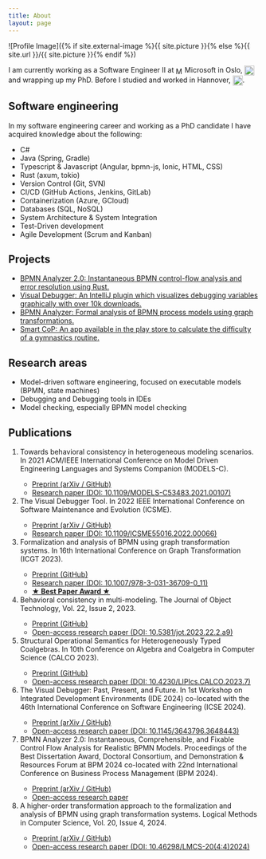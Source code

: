```yaml
---
title: About
layout: page
---
```


![Profile Image]({% if site.external-image %}{{ site.picture }}{% else %}{{ site.url }}/{{
site.picture }}{% endif %})

<p>I am currently working as a Software Engineer II at <img src="https://timkraeuter.com/assets/images/microsoft.svg" alt="Microsoft Logo" style="width: 14px; display: inline; vertical-align: middle;"> Microsoft in Oslo, <img alt="Norwegian Flag" src="https://github.githubassets.com/images/icons/emoji/unicode/1f1f3-1f1f4.png" style="width: 20px; display: inline; vertical-align: middle;"> and wrapping up my PhD.
Before I studied and worked in Hannover, <img alt="German Flag" src="https://github.githubassets.com/images/icons/emoji/unicode/1f1e9-1f1ea.png" style="width: 20px; display: inline; vertical-align: middle;">.</p>

<h2>Software engineering</h2>

In my software engineering career and working as a PhD candidate I have acquired knowledge about the following:

<ul class="skill-list">
	<li>C#</li>
	<li>Java (Spring, Gradle)</li>
	<li>Typescript & Javascript (Angular, bpmn-js, Ionic, HTML, CSS)</li>
	<li>Rust (axum, tokio)</li>
	<li>Version Control (Git, SVN)</li>
	<li>CI/CD (GitHub Actions, Jenkins, GitLab)</li>
	<li>Containerization (Azure, GCloud)</li>
	<li>Databases (SQL, NoSQL)</li>
	<li>System Architecture & System Integration</li>
	<li>Test-Driven development</li>
	<li>Agile Development (Scrum and Kanban)</li>
</ul>

<h2>Projects</h2>

<ul>
	<li><a href="https://timkraeuter.github.io//rust-bpmn-analyzer/">BPMN Analyzer 2.0: Instantaneous BPMN control-flow analysis and error resolution using Rust.</a></li>
	<li><a href="https://timkraeuter.github.io//visual-debugger/">Visual Debugger: An IntelliJ plugin which visualizes debugging variables graphically with over 10k downloads.</a></li>
	<li><a href="https://timkraeuter.github.io//bpmn-analyzer/">BPMN Analyzer: Formal analysis of BPMN process models using graph transformations.</a></li>
	<li><a href="https://timkraeuter.github.io//SmartCoP-app/">Smart CoP: An app available in the play store to calculate the difficulty of a gymnastics routine.</a></li>
</ul>

<h2>Research areas</h2>

<ul class="skill-list">
	<li>Model-driven software engineering, focused on executable models (BPMN, state machines)</li>
    <li>Debugging and Debugging tools in IDEs</li>
    <li>Model checking, especially BPMN model checking</li>
</ul>

<h2>Publications</h2>
<ol>
	<li>Towards behavioral consistency in heterogeneous modeling scenarios. In 2021 ACM/IEEE International Conference on Model Driven Engineering Languages and Systems Companion (MODELS-C).</li>
    <ul>
        <li><a href="https://arxiv.org/abs/2404.12941">Preprint (arXiv /</a><a href="https://raw.githubusercontent.com/timKraeuter/timKraeuter.github.io/master/assets/publications/Towards_behavioral_consistency_in_heterogeneous_modeling_scenarios.pdf"> GitHub)</a></li>
        <li><a href="https://doi.org/10.1109/MODELS-C53483.2021.00107">Research paper (DOI: 10.1109/MODELS-C53483.2021.00107)</a></li>
    </ul>
	<li>The Visual Debugger Tool. In 2022 IEEE International Conference on Software Maintenance and Evolution (ICSME).</li>
    <ul>
        <li><a href="https://arxiv.org/abs/2404.12932">Preprint (arXiv /</a><a href="https://raw.githubusercontent.com/timKraeuter/timKraeuter.github.io/master/assets/publications/The_Visual_Debugger_Tool.pdf"> GitHub)</a></li>
        <li><a href="https://doi.org/10.1109/ICSME55016.2022.00066">Research paper (DOI: 10.1109/ICSME55016.2022.00066)</a></li>
    </ul>
	<li>Formalization and analysis of BPMN using graph transformation systems. In 16th International Conference on Graph Transformation (ICGT 2023).</li>
    <ul>
        <li><a href="https://raw.githubusercontent.com/timKraeuter/timKraeuter.github.io/master/assets/publications/Formalization_and_analysis_of_BPMN_using_graph_transformation_systems.pdf">Preprint (GitHub)</a></li>
        <li><a href="https://doi.org/10.1007/978-3-031-36709-0_11">Research paper (DOI: 10.1007/978-3-031-36709-0_11)</a></li>
        <li><a href="https://raw.githubusercontent.com/timKraeuter/timKraeuter.github.io/master/assets/BestPaperICGT2023.pdf"><b>&#9733; Best Paper Award &#9733;</b></a></li>    
    </ul>
    <li>Behavioral consistency in multi-modeling. The Journal of Object Technology, Vol. 22, Issue 2, 2023.</li>
    <ul>
        <li><a href="https://raw.githubusercontent.com/timKraeuter/timKraeuter.github.io/master/assets/publications/Behavioral_consistency_in_multi-modeling.pdf">Preprint (GitHub)</a></li>
        <li><a href="https://doi.org/10.5381/jot.2023.22.2.a9">Open-access research paper (DOI: 10.5381/jot.2023.22.2.a9)</a></li>
    </ul>
    <li>Structural Operational Semantics for Heterogeneously Typed Coalgebras. In 10th Conference on Algebra and Coalgebra in Computer Science (CALCO 2023).</li>
    <ul>
        <li><a href="https://raw.githubusercontent.com/timKraeuter/timKraeuter.github.io/master/assets/publications/SOS_Coalgebras.pdf">Preprint (GitHub)</a></li>
        <li><a href="https://doi.org/10.4230/LIPIcs.CALCO.2023.7">Open-access research paper (DOI: 10.4230/LIPIcs.CALCO.2023.7)</a></li>
    </ul>
    <li>The Visual Debugger: Past, Present, and Future. In 1st Workshop on Integrated Development Environments (IDE 2024) co-located with the 46th International Conference on Software Engineering (ICSE 2024).</li>
    <ul>
        <li><a href="https://arxiv.org/abs/2403.03683">Preprint (arXiv /</a><a href="https://raw.githubusercontent.com/timKraeuter/timKraeuter.github.io/master/assets/publications/The_Visual_Debugger_Past_Present_and_Future.pdf"> GitHub)</a></li>
        <li><a href="https://dl.acm.org/doi/10.1145/3643796.3648443">Open-access research paper (DOI: 10.1145/3643796.3648443)</a></li>
    </ul>
    <li>BPMN Analyzer 2.0: Instantaneous, Comprehensible, and Fixable Control Flow Analysis for Realistic BPMN Models. Proceedings of the Best Dissertation Award, Doctoral Consortium, and Demonstration & Resources Forum at BPM 2024
co-located with 22nd International Conference on Business Process Management (BPM 2024).</li>
    <ul>
        <li><a href="https://arxiv.org/abs/2408.06028">Preprint (arXiv /</a><a href="https://raw.githubusercontent.com/timKraeuter/timKraeuter.github.io/master/assets/publications/BPMN_Analyzer_2.0.pdf"> GitHub)</a></li>
        <li><a href="https://ceur-ws.org/Vol-3758/paper-11.pdf">Open-access research paper</a></li>
    </ul>
    <li>A higher-order transformation approach to the formalization and analysis of BPMN using graph transformation systems. Logical Methods in Computer Science, Vol. 20, Issue 4, 2024.</li>
    <ul>
        <li><a href="https://arxiv.org/abs/2311.05243">Preprint (arXiv /</a><a href="https://raw.githubusercontent.com/timKraeuter/timKraeuter.github.io/master/assets/publications/LMCS_2024.pdf"> GitHub)</a></li>
        <li><a href="https://doi.org/10.46298/lmcs-20(4:4)2024">Open-access research paper (DOI: 10.46298/LMCS-20(4:4)2024)</a></li>
    </ul>
</ol>

